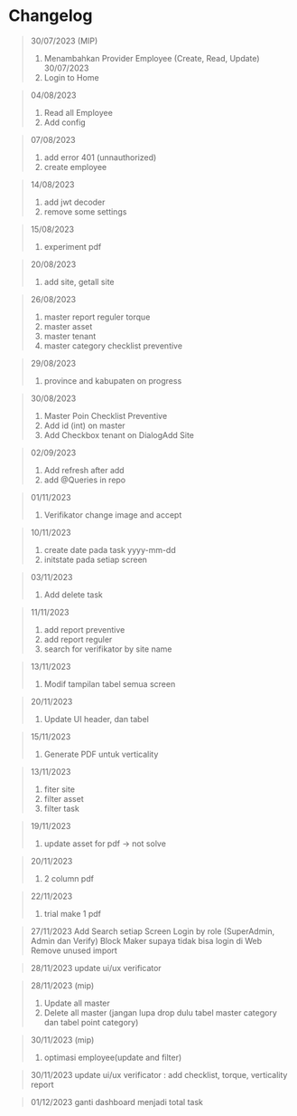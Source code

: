 # Changelog
> 30/07/2023 (MIP)
> 1. Menambahkan Provider Employee (Create, Read, Update)
> 30/07/2023 
> 1. Login to Home

> 04/08/2023
> 1. Read all Employee
> 2. Add config

> 07/08/2023
> 1. add error 401 (unnauthorized)
> 2. create employee

> 14/08/2023
> 1. add jwt decoder
> 2. remove some settings

> 15/08/2023
> 1. experiment pdf

> 20/08/2023
> 1. add site, getall site

> 26/08/2023
> 1. master report reguler torque
> 2. master asset
> 3. master tenant
> 4. master category checklist preventive

> 29/08/2023
> 1. province and kabupaten on progress

> 30/08/2023
> 1. Master Poin Checklist Preventive
> 2. Add id (int) on master
> 3. Add Checkbox tenant on DialogAdd Site

> 02/09/2023
> 1. Add refresh after add
> 2. add @Queries in repo

> 01/11/2023
> 1. Verifikator change image and accept

> 10/11/2023
> 1. create date pada task yyyy-mm-dd
> 2. initstate pada setiap screen

> 03/11/2023
> 1. Add delete task

> 11/11/2023
> 1. add report preventive
> 2. add report reguler
> 3. search for verifikator by site name

> 13/11/2023
> 1. Modif tampilan tabel semua screen

> 20/11/2023
> 1. Update UI header, dan tabel 

> 15/11/2023
> 1. Generate PDF untuk verticality

> 13/11/2023
> 1. fiter site
> 2. filter asset
> 3. filter task

> 19/11/2023
> 1. update asset for pdf -> not solve

> 20/11/2023
> 1. 2 column pdf

> 22/11/2023
> 1. trial make 1 pdf

> 27/11/2023
> Add Search setiap Screen
> Login by role (SuperAdmin, Admin dan Verify)
> Block Maker supaya tidak bisa login di Web 
> Remove unused import

> 28/11/2023
> update ui/ux verificator

> 28/11/2023 (mip)
> 1. Update all master
> 2. Delete all master (jangan lupa drop dulu tabel master category dan tabel point category)

> 30/11/2023 (mip)
> 1. optimasi employee(update and filter)

> 30/11/2023
> update ui/ux verificator : add checklist, torque, verticality report

> 01/12/2023
> ganti dashboard menjadi total task